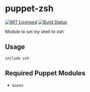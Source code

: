 puppet-zsh
===========

[![MIT Licensed](http://img.shields.io/badge/license-MIT-green.svg?style=flat)](https://tldrlegal.com/license/mit-license)
[![Build Status](https://img.shields.io/circleci/project/halyard/puppet-zsh.svg)](https://circleci.com/gh/halyard/puppet-zsh)

Module to set my shell to zsh

## Usage

```puppet
include zsh
```

## Required Puppet Modules

* `boxen`

